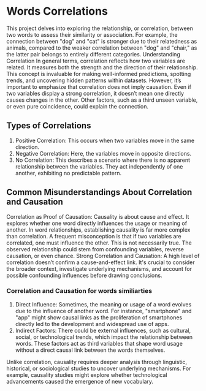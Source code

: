# Words Correlations
This project delves into exploring the relationship, or correlation, between two words to assess their similarity or association. For example, the connection between "dog" and "cat" is stronger due to their relatedness as animals, compared to the weaker correlation between "dog" and "chair," as the latter pair belongs to entirely different categories.
Understanding Correlation In general terms, correlation reflects how two variables are related. It measures both the strength and the direction of their relationship. This concept is invaluable for making well-informed predictions, spotting trends, and uncovering hidden patterns within datasets. However, it’s important to emphasize that correlation does not imply causation. Even if two variables display a strong correlation, it doesn’t mean one directly causes changes in the other. Other factors, such as a third unseen variable, or even pure coincidence, could explain the connection.

## Types of Correlations

  1. Positive Correlation: This occurs when two variables move in the same direction. 
  2. Negative Correlation: Here, the variables move in opposite directions. 
  3. No Correlation: This describes a scenario where there is no apparent relationship between the variables. They act independently of one another, exhibiting no predictable pattern.

## Common Misunderstandings About Correlation and Causation

  Correlation as Proof of Causation: Causality is about cause and effect.  It explores whether one word directly influences the usage or meaning of another. In word relationships, establishing causality is far more complex than correlation. A frequent misconception is that if two variables are correlated, one must influence the other. This is not necessarily true. The observed relationship could stem from confounding variables, reverse causation, or even chance. Strong Correlation and Causation: A high level of correlation doesn’t confirm a cause-and-effect link. It's crucial to consider the broader context, investigate underlying mechanisms, and account for possible confounding influences before drawing conclusions.

### Correlation and Causation for words similiarties
1. Direct Influence: Sometimes, the meaning or usage of a word evolves due to the influence of another word. For instance, "smartphone" and "app" might show causal links as the proliferation of smartphones directly led to the development and widespread use of apps.
2. Indirect Factors: There could be external influences, such as cultural, social, or technological trends, which impact the relationship between words. These factors act as third variables that shape word usage without a direct causal link between the words themselves.

Unlike correlation, causality requires deeper analysis through linguistic, historical, or sociological studies to uncover underlying mechanisms. For example, causality studies might explore whether technological advancements caused the emergence of new vocabulary.

